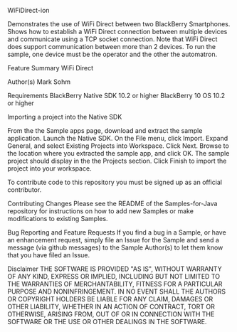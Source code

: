 WiFiDirect-ion

Demonstrates the use of WiFi Direct between two BlackBerry Smartphones.  Shows how to establish a WiFi Direct connection
between multiple devices and communicate using a TCP socket connection.  Note that WiFi Direct does support communication 
between more than 2 devices.  To run the sample, one device must be the operator and the other the automatron.


Feature Summary
WiFi Direct

Author(s)
Mark Sohm


Requirements
BlackBerry Native SDK 10.2 or higher
BlackBerry 10 OS 10.2 or higher


Importing a project into the Native SDK

From the the Sample apps page, download and extract the sample application.
Launch the Native SDK.
On the File menu, click Import.
Expand General, and select Existing Projects into Workspace. Click Next.
Browse to the location where you extracted the sample app, and click OK. The sample project should display in the the Projects section.
Click Finish to import the project into your workspace.


To contribute code to this repository you must be signed up as an official contributor.

Contributing Changes
Please see the README of the Samples-for-Java repository for instructions on how to add new Samples or make modifications to existing Samples.


Bug Reporting and Feature Requests
If you find a bug in a Sample, or have an enhancement request, simply file an Issue for the Sample and send a message (via github messages) to the Sample Author(s) to let them know that you have filed an Issue.


Disclaimer
THE SOFTWARE IS PROVIDED "AS IS", WITHOUT WARRANTY OF ANY KIND, EXPRESS OR IMPLIED, INCLUDING BUT NOT LIMITED TO THE WARRANTIES OF MERCHANTABILITY, FITNESS FOR A PARTICULAR PURPOSE AND NONINFRINGEMENT. IN NO EVENT SHALL THE AUTHORS OR COPYRIGHT HOLDERS BE LIABLE FOR ANY CLAIM, DAMAGES OR OTHER LIABILITY, WHETHER IN AN ACTION OF CONTRACT, TORT OR OTHERWISE, ARISING FROM, OUT OF OR IN CONNECTION WITH THE SOFTWARE OR THE USE OR OTHER DEALINGS IN THE SOFTWARE.